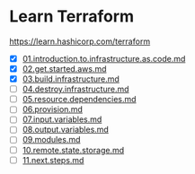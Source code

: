 # Learn Terraform

https://learn.hashicorp.com/terraform

- [x] [01.introduction.to.infrastructure.as.code.md](learn.terraform/01.introduction.to.infrastructure.as.code.md)
- [x] [02.get.started.aws.md](learn.terraform/02.get.started.aws.md)
- [x] [03.build.infrastructure.md](learn.terraform/03.build.infrastructure.md)
- [ ] [04.destroy.infrastructure.md](learn.terraform/04.destroy.infrastructure.md)
- [ ] [05.resource.dependencies.md](learn.terraform/05.resource.dependencies.md)
- [ ] [06.provision.md](learn.terraform/06.provision.md)
- [ ] [07.input.variables.md](learn.terraform/07.input.variables.md)
- [ ] [08.output.variables.md](learn.terraform/08.output.variables.md)
- [ ] [09.modules.md](learn.terraform/09.modules.md)
- [ ] [10.remote.state.storage.md](learn.terraform/10.remote.state.storage.md)
- [ ] [11.next.steps.md](learn.terraform/11.next.steps.md)
